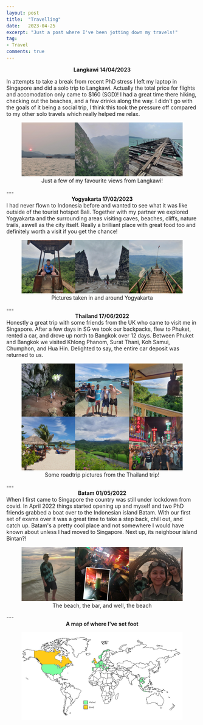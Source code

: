 ```yaml
---
layout: post
title:  "Travelling"
date:   2023-04-25
excerpt: "Just a post where I've been jotting down my travels!"
tag:
- Travel
comments: true
---
```

<center><b>Langkawi 14/04/2023</b></center>

In attempts to take a break from recent PhD stress I left my laptop in Singapore and did a solo trip to Langkawi. Actually the total price for flights and accomodation only came to $160 (SGD)! I had a great time there hiking, checking out the beaches, and a few drinks along the way. I didn't go with the goals of it being a social trip, I think this took the pressure off compared to my other solo travels which really helped me relax.
<center><figure>
    <img src="/images/langkawi_post.png">
    <figcaption>Just a few of my favourite views from Langkawi!</figcaption>
</figure></center>
---

<center><b>Yogyakarta 17/02/2023</b></center>
I had never flown to Indonesia before and wanted to see what it was like outside of the tourist hotspot Bali. Together with my partner we explored Yogyakarta and the surrounding areas visiting caves, beaches, cliffs, nature trails, aswell as the city itself. Really a brilliant place with great food too and definitely worth a visit if you get the chance! 
<center><figure>
    <img src="/images/yogyakarta_post.png">
    <figcaption>Pictures taken in and around Yogyakarta</figcaption>
</figure></center>
---

<center><b>Thailand 17/06/2022</b></center>
Honestly a great trip with some friends from the UK who came to visit me in Singapore. After a few days in SG we took our backpacks, flew to Phuket, rented a car, and drove up north to Bangkok over 12 days. Between Phuket and Bangkok we visited Khlong Phanom, Surat Thani, Koh Samui, Chumphon, and Hua Hin. Delighted to say, the entire car deposit was returned to us. 
<center><figure>
    <img src="/images/thailand_roadtrip_post.png">
    <figcaption>Some roadtrip pictures from the Thailand trip!</figcaption>
</figure></center>
---

<center><b>Batam 01/05/2022</b></center>
When I first came to Singapore the country was still under lockdown from covid. In April 2022 things started opening up and myself and two PhD friends grabbed a boat over to the Indonesian island Batam. With our first set of exams over it was a great time to take a step back, chill out, and catch up. Batam's a pretty cool place and not somewhere I would have known about unless I had moved to Singapore. Next up, its neighbour island Bintan?!
<center><figure>
    <img src="/images/batam_post.png">
    <figcaption>The beach, the bar, and well, the beach</figcaption>
</figure></center>
---



<center><b>A map of where I've set foot</b></center>
<center><figure>
    <img src="/images/fill_in_map.jpg">
    <figcaption></figcaption>
</figure></center>




